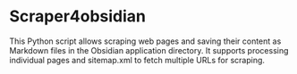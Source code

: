 # Scraper4obsidian
This Python script allows scraping web pages and saving their content as Markdown files in the Obsidian application directory. It supports processing individual pages and sitemap.xml to fetch multiple URLs for scraping.
